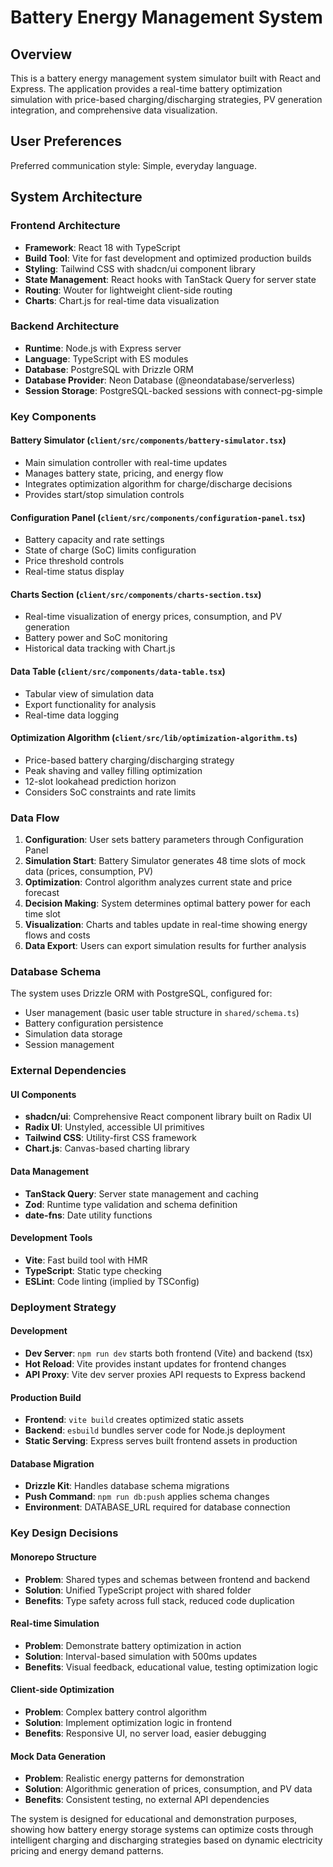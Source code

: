 # Battery Energy Management System

## Overview

This is a battery energy management system simulator built with React and Express. The application provides a real-time battery optimization simulation with price-based charging/discharging strategies, PV generation integration, and comprehensive data visualization.

## User Preferences

Preferred communication style: Simple, everyday language.

## System Architecture

### Frontend Architecture
- **Framework**: React 18 with TypeScript
- **Build Tool**: Vite for fast development and optimized production builds
- **Styling**: Tailwind CSS with shadcn/ui component library
- **State Management**: React hooks with TanStack Query for server state
- **Routing**: Wouter for lightweight client-side routing
- **Charts**: Chart.js for real-time data visualization

### Backend Architecture
- **Runtime**: Node.js with Express server
- **Language**: TypeScript with ES modules
- **Database**: PostgreSQL with Drizzle ORM
- **Database Provider**: Neon Database (@neondatabase/serverless)
- **Session Storage**: PostgreSQL-backed sessions with connect-pg-simple

### Key Components

#### Battery Simulator (`client/src/components/battery-simulator.tsx`)
- Main simulation controller with real-time updates
- Manages battery state, pricing, and energy flow
- Integrates optimization algorithm for charge/discharge decisions
- Provides start/stop simulation controls

#### Configuration Panel (`client/src/components/configuration-panel.tsx`)
- Battery capacity and rate settings
- State of charge (SoC) limits configuration
- Price threshold controls
- Real-time status display

#### Charts Section (`client/src/components/charts-section.tsx`)
- Real-time visualization of energy prices, consumption, and PV generation
- Battery power and SoC monitoring
- Historical data tracking with Chart.js

#### Data Table (`client/src/components/data-table.tsx`)
- Tabular view of simulation data
- Export functionality for analysis
- Real-time data logging

#### Optimization Algorithm (`client/src/lib/optimization-algorithm.ts`)
- Price-based battery charging/discharging strategy
- Peak shaving and valley filling optimization
- 12-slot lookahead prediction horizon
- Considers SoC constraints and rate limits

### Data Flow

1. **Configuration**: User sets battery parameters through Configuration Panel
2. **Simulation Start**: Battery Simulator generates 48 time slots of mock data (prices, consumption, PV)
3. **Optimization**: Control algorithm analyzes current state and price forecast
4. **Decision Making**: System determines optimal battery power for each time slot
5. **Visualization**: Charts and tables update in real-time showing energy flows and costs
6. **Data Export**: Users can export simulation results for further analysis

### Database Schema

The system uses Drizzle ORM with PostgreSQL, configured for:
- User management (basic user table structure in `shared/schema.ts`)
- Battery configuration persistence
- Simulation data storage
- Session management

### External Dependencies

#### UI Components
- **shadcn/ui**: Comprehensive React component library built on Radix UI
- **Radix UI**: Unstyled, accessible UI primitives
- **Tailwind CSS**: Utility-first CSS framework
- **Chart.js**: Canvas-based charting library

#### Data Management
- **TanStack Query**: Server state management and caching
- **Zod**: Runtime type validation and schema definition
- **date-fns**: Date utility functions

#### Development Tools
- **Vite**: Fast build tool with HMR
- **TypeScript**: Static type checking
- **ESLint**: Code linting (implied by TSConfig)

### Deployment Strategy

#### Development
- **Dev Server**: `npm run dev` starts both frontend (Vite) and backend (tsx)
- **Hot Reload**: Vite provides instant updates for frontend changes
- **API Proxy**: Vite dev server proxies API requests to Express backend

#### Production Build
- **Frontend**: `vite build` creates optimized static assets
- **Backend**: `esbuild` bundles server code for Node.js deployment
- **Static Serving**: Express serves built frontend assets in production

#### Database Migration
- **Drizzle Kit**: Handles database schema migrations
- **Push Command**: `npm run db:push` applies schema changes
- **Environment**: DATABASE_URL required for database connection

### Key Design Decisions

#### Monorepo Structure
- **Problem**: Shared types and schemas between frontend and backend
- **Solution**: Unified TypeScript project with shared folder
- **Benefits**: Type safety across full stack, reduced code duplication

#### Real-time Simulation
- **Problem**: Demonstrate battery optimization in action
- **Solution**: Interval-based simulation with 500ms updates
- **Benefits**: Visual feedback, educational value, testing optimization logic

#### Client-side Optimization
- **Problem**: Complex battery control algorithm
- **Solution**: Implement optimization logic in frontend
- **Benefits**: Responsive UI, no server load, easier debugging

#### Mock Data Generation
- **Problem**: Realistic energy patterns for demonstration
- **Solution**: Algorithmic generation of prices, consumption, and PV data
- **Benefits**: Consistent testing, no external API dependencies

The system is designed for educational and demonstration purposes, showing how battery energy storage systems can optimize costs through intelligent charging and discharging strategies based on dynamic electricity pricing and energy demand patterns.
